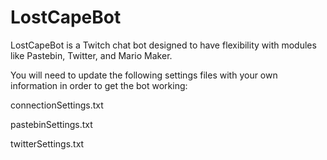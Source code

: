 # LostCapeBot
LostCapeBot is a Twitch chat bot designed to have flexibility with modules like Pastebin, Twitter, and Mario Maker.

You will need to update the following settings files with your own information in order to get the bot working:

connectionSettings.txt

pastebinSettings.txt

twitterSettings.txt
